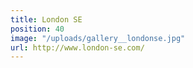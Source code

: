 ```yaml
---
title: London SE
position: 40
image: "/uploads/gallery__londonse.jpg"
url: http://www.london-se.com/
---
```


